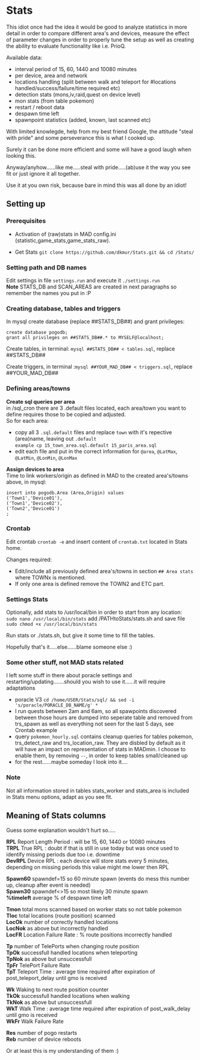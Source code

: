 # Stats

This idiot once had the idea it would be good to analyze statistics in more detail in order to compare different area's and devices, measure the effect of parameter changes in order to properly tune the setup as well as creating the ability to evaluate functionality like i.e. PrioQ.

Available data:  
- interval period of 15, 60, 1440 and 10080 minutes  
- per device, area and network  
- locations handling (split between walk and teleport for #locations handled/success/failure/time required etc)  
- detection stats (mons,iv,raid,quest on device level)  
- mon stats (from table pokemon)  
- restart / reboot data  
- despawn time left  
- spawnpoint statistics (added, known, last scanned etc)  


With limited knowlegde, help from my best friend Google, the attitude "steal with pride" and some perseverance this is what I cooked up.

Surely it can be done more efficient and some will have a good laugh when looking this. 

Anyway/anyhow......like me.....steal with pride.....(ab)use it the way you see fit or just ignore it all together.


Use it at you own risk, because bare in mind this was all done by an idiot!

## Setting up

### Prerequisites
- Activation of (raw)stats in MAD config.ini (statistic,game_stats,game_stats_raw).

- Get Stats ``git clone https://github.com/dkmur/Stats.git && cd /Stats/``

### Setting path and DB names

Edit settings in file ``settings.run`` and execute it ``./settings.run``  
**Note** STATS_DB and SCAN_AREAS are created in next paragraphs so remember the names you put in :P

### Creating database, tables and triggers

In mysql create database (replace ##STATS_DB##) and grant privileges:
```
create database pogodb;
grant all privileges on ##STATS_DB##.* to MYSELF@localhost;
```  

Create tables, in terminal: ``mysql ##STATS_DB## < tables.sql``, replace ##STATS_DB##

Create triggers, in terminal :``mysql ##YOUR_MAD_DB## < triggers.sql``, replace ##YOUR_MAD_DB##

### Defining areas/towns

**Create sql queries per area**  
in /sql_cron there are 3 .default files located, each area/town you want to define requires those to be copied and adjusted.  
So for each area:  
- copy all 3 ``.sql.default`` files and replace ``town`` with it's repective (area)name, leaving out ``.default``  
``example cp 15_town_area.sql.default 15_paris_area.sql``  
- edit each file and put in the correct information for ``@area``, ``@LatMax``, ``@LatMin``, ``@LonMin``, ``@LonMax``

**Assign devices to area**  
Time to link workers/origin as defined in MAD to the created area's/towns above, in mysql:
```
insert into pogodb.Area (Area,Origin) values
('Town1','Device01'),
('Town1','Device02'),
('Town2','Device01')
;
```
  

### Crontab

Edit crontab ``crontab -e`` and insert content of ``crontab.txt`` located in Stats home.

Changes required:  
- Edit/include all previously defined area's/towns in section ``## Area stats`` where TOWNx is mentioned.  
- If only one area is defined remove the TOWN2 and ETC part.  

### Settings Stats

Optionally, add stats to /usr/local/bin in order to start from any location:  
``sudo nano /usr/local/bin/stats`` add /PATHtoStats/stats.sh and save file  
``sudo chmod +x /usr/local/bin/stats``  

Run stats or ./stats.sh, but give it some time to fill the tables.

Hopefully that's it.....else......blame someone else :)  


### Some other stuff, not MAD stats related

I left some stuff in there about poracle settings and restarting/updating.......should you wish to use it......it will require adaptations  
- poracle V3  ``cd /home/USER/Stats/sql/ && sed -i 's/poracle/PORACLE_DB_NAME/g' *``  
- I run quests between 2am and 6am, so all spawpoints discovered between those hours are dumped into seperate table and removed from trs_spawn as well as everything not seen for the last 5 days, see Crontab example  
- query ``pokemon_hourly.sql`` contains cleanup queries for tables pokemon, trs_detect_raw and trs_location_raw. They are disbled by default as it will have an impact on representation of stats in MADmin. I choose to enable them, by removing ``--``, in order to keep tables small/cleaned up  
- for the rest......maybe someday I look into it.... 


### Note

Not all information stored in tables stats_worker and stats_area is included in Stats menu options, adapt as you see fit.  



## Meaning of Stats columns

Guess some explanation wouldn't hurt so.....

**RPL** Report Length Period : will be 15, 60, 1440 or 10080 minutes  
**TRPL** True RPL : doubt if that is still in use today but was once used to identify missing periods due too i.e. downtime  
**DevRPL** Device RPL : each device will store stats every 5 minutes, depending on missing periods this value might me lower then RPL  

**Spawn60** spawndef=15 so 60 minute spawn (events do mess this number up, cleanup after event is needed)  
**Spawn30** spawndef<>15 so most likely 30 minute spawn  
**%timeleft** average % of despawn time left  

**Tmon** total mons scanned based on worker stats so not table pokemon  
**Tloc** total locations (route position) scanned  
**LocOk** number of correctly handled locations  
**LocNok** as above but incorrectly handled  
**LocFR** Location Failure Rate : % route positions incorrectly handled  

**Tp** number of TelePorts when changing route position  
**TpOk** successfull handled locations when teleporting  
**TpNok** as above but unsuccessfull  
**TpFr** TelePort Failure Rate  
**TpT** Teleport Time : average time required after expiration of post_teleport_delay until gmo is received  

**Wk** Waking to next route position counter  
**TkOk** successfull handled locations when walking  
**TkNok** as above but unsuccessfull  
**WkT** Walk Time : average time required after expiration of post_walk_delay until gmo is received  
**WkFr** Walk Failure Rate  

**Res** number of pogo restarts  
**Reb** number of device reboots  

Or at least this is my understanding of them :)

